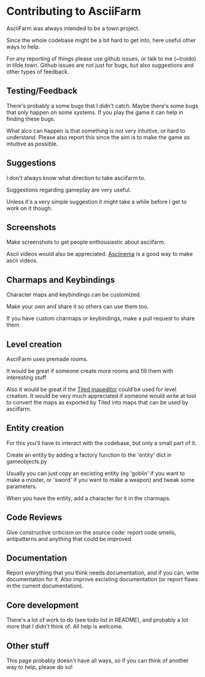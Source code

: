 
# Contributing to AsciiFarm

AsciiFarm was always intended to be a town project.

Since the whole codebase might be a bit hard to get into, here useful other ways to help.

For any reporting of things please use github issues, or talk to me (~troido) in tilde.town.
Github issues are not just for bugs, but also suggestions and other types of feedback.

## Testing/Feedback

There's probably a some bugs that I didn't catch.
Maybe there's some bugs that only happen on some systems.
If you play the game it can help in finding these bugs.

What alco can happen is that something is not very intuitive, or hard to understand.
Please also report this since the aim is to make the game as intuitive as possible.

## Suggestions

I don't always know what direction to take asciifarm to.

Suggestions regarding gameplay are very useful.

Unless it's a very simple suggestion it might take a while before I get to work on it though.

## Screenshots

Make screenshots to get people enthousiastic about asciifarm.

Ascii videos would also be appreciated.
[Asciinema](https://asciinema.org/) is a good way to make ascii videos.

## Charmaps and Keybindings

Character maps and keybindings can be customized.

Make your own and share it so others can use them too.

If you have custom charmaps or keybindings, make a pull request to share them

## Level creation

AsciiFarm uses premade rooms.

It would be great if someone create more rooms and fill them with interesting stuff

Also it would be great if the [Tiled mapeditor](http://www.mapeditor.org/) could be used for level creation.
It would be very much appreciated if someone would write at tool to convert the maps as exported by Tiled into maps that can be used by asciifarm.

## Entity creation

For this you'll have to interact with the codebase, but only a small part of it.

Create an entity by adding a factory function to the 'entity' dict in gameobjects.py

Usually you can just copy an excisting entity (eg 'goblin' if you want to make a moster, or 'sword' if you want to make a weapon) and tweak some parameters.

When you have the entity, add a character for it in the charmaps.

## Code Reviews

Give constructive criticism on the source code: report code smells, antipatterns and anything that could be improved

## Documentation

Report everything that you think needs documentation, and if you can, write documentation for it.
Also improve excisting documentation (or report flaws in the current documentation).

## Core development

There's a lot of work to do (see todo list in README), and probably a lot more that I didn't think of.
All help is welcome.

## Other stuff

This page probably doesn't have all ways, so if you can think of another way to help, please do so!
